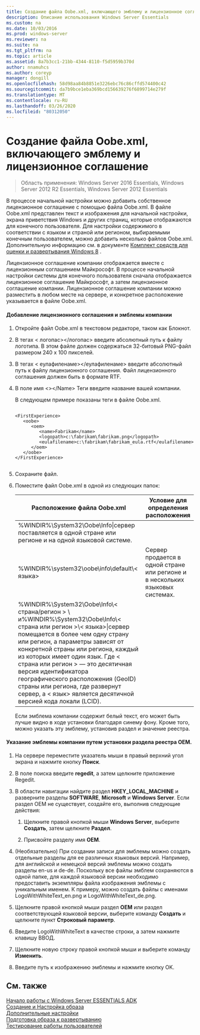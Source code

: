 ```yaml
---
title: Создание файла Oobe.xml, включающего эмблему и лицензионное соглашение
description: Описание использования Windows Server Essentials
ms.custom: na
ms.date: 10/03/2016
ms.prod: windows-server
ms.reviewer: na
ms.suite: na
ms.tgt_pltfrm: na
ms.topic: article
ms.assetid: 8a7b3cc1-21bb-4344-8110-f5d5959b370d
author: nnamuhcs
ms.author: coreyp
manager: dongill
ms.openlocfilehash: 58d98aa84b8851e3226ebc76c86cffd574400c42
ms.sourcegitcommit: da7b9bce1eba369bcd156639276f6899714e279f
ms.translationtype: MT
ms.contentlocale: ru-RU
ms.lasthandoff: 03/26/2020
ms.locfileid: "80312050"
---
```

# <a name="create-the-oobexml-file-including-logo-and-eula"></a>Создание файла Oobe.xml, включающего эмблему и лицензионное соглашение

>Область применения: Windows Server 2016 Essentials, Windows Server 2012 R2 Essentials, Windows Server 2012 Essentials

В процессе начальной настройки можно добавить собственное лицензионное соглашение с помощью файла Oobe.xml. В файле Oobe.xml представлен текст и изображения для начальной настройки, экрана приветствия Windows и других страниц, которые отображаются для конечного пользователя. Для настройки содержимого в соответствии с языком и страной или регионом, выбираемыми конечным пользователем, можно добавить несколько файлов Oobe.xml. Дополнительную информацию см. в документе [Комплект средств для оценки и развертывания Windows 8](https://go.microsoft.com/fwlink/?LinkId=248694) .  
  
 Лицензионное соглашение компании отображается вместе с лицензионным соглашением Майкрософт. В процессе начальной настройки системы для конечного пользователя сначала отображается лицензионное соглашение Майкрософт, а затем лицензионное соглашение компании. Лицензионное соглашение компании можно разместить в любом месте на сервере, и конкретное расположение указывается в файле Oobe.xml.  
  
#### <a name="to-add-your-company-eula-and-logo"></a>Добавление лицензионного соглашения и эмблемы компании  
  
1. Откройте файл Oobe.xml в текстовом редакторе, таком как Блокнот.  
  
2. В тегах < логопас\></логопас\> введите абсолютный путь к файлу логотипа. В этом файле должен содержаться 32-битовый PNG-файл размером 240 x 100 пикселей.  
  
3. В тегах < еулафиленаме\></еулафиленаме\> введите абсолютный путь к файлу лицензионного соглашения. Файл лицензионного соглашения должен быть в формате RTF.  
  
4. В поле имя <\></Name\> Теги введите название вашей компании.  
  
    В следующем примере показаны теги в файле Oobe.xml.  
  
   ```  
  
   <FirstExperience>  
      <oobe>  
         <oem>  
            <name>Fabrikam</name>  
            <logopath>c:\fabrikam\fabrikam.png</logopath>  
            <eulafilename>c:\fabrikam\fabrikam_eula.rtf</eulafilename>  
         </oem>  
      </oobe>  
   </FirstExperience>  
  
   ```  
  
5. Сохраните файл.  
  
6. Поместите файл Oobe.xml в одной из следующих папок:  
  
   |Расположение файла Oobe.xml|Условие для определения расположения|  
   |-----------------------|----------------------------------------|  
   |%WINDIR%\System32\Oobe\Info\|сервер поставляется в одной стране или регионе и на одной языковой системе.|  
   |%WINDIR%\system32\oobe\info\default\\< языка\>|Сервер продается в одной стране или регионе и в нескольких языковых системах.|  
   |%WINDIR%\System32\Oobe\Info\\< страна/регион > \ и%WINDIR%\System32\Oobe\Info\\< страна или регион >\\< языка\>\|сервер помещается в более чем одну страну или регион, а параметры зависят от конкретной страны или региона, каждый из которых имеет один язык. Где < страна или регион > — это десятичная версия идентификатора географического расположения (GeoID) страны или региона, где развернут сервер, а < язык\> является десятичной версией кода локали (LCID).|  
  
   Если эмблема компании содержит белый текст, его может быть лучше видно в ходе установки благодаря синему фону.  Кроме того, можно указать эту эмблему, установив раздел и значение реестра.  
  
#### <a name="to-specify-a-company-logo-by-setting-the-oem-registry-key"></a>Указание эмблемы компании путем установки раздела реестра OEM.  
  
1.  На сервере переместите указатель мыши в правый верхний угол экрана и нажмите кнопку **Поиск**.  
  
2.  В поле поиска введите **regedit**, а затем щелкните приложение Regedit.  
  
3.  В области навигации найдите раздел **HKEY_LOCAL_MACHINE** и разверните разделы **SOFTWARE**, **Microsoft** и **Windows Server**. Если раздел OEM не существует, создайте его, выполнив следующие действия:  
  
    1.  Щелкните правой кнопкой мыши **Windows Server**, выберите **Создать**, затем щелкните **Раздел**.  
  
    2.  Присвойте разделу имя **OEM**.  
  
4.  (Необязательно) При создании записи для эмблемы можно создать отдельные разделы для ее различных языковых версий. Например, для английской и немецкой версий эмблемы можно создать разделы en-us и de-de. Поскольку все файлы эмблем сохраняются в одной папке, для каждой языковой версии необходимо предоставить экземпляры файла изображения эмблемы с уникальным именем. К примеру, можно создать файлы с именами LogoWithWhiteText_en.png и LogoWithWhiteText_de.png.  
  
5.  Щелкните правой кнопкой мыши раздел **OEM** или раздел соответствующей языковой версии, выберите команду **Создать** и щелкните пункт **Строковый параметр**.  
  
6.  Введите LogoWithWhiteText в качестве строки, а затем нажмите клавишу ВВОД.  
  
7.  Щелкните новую строку правой кнопкой мыши и выберите команду **Изменить**.  
  
8.  Введите путь к изображению эмблемы и нажмите кнопку OK.  
  
## <a name="see-also"></a>См. также  
 [Начало работы с Windows Server ESSENTIALS ADK](Getting-Started-with-the-Windows-Server-Essentials-ADK.md)   
 [Создание и Настройка образа](Creating-and-Customizing-the-Image.md)   
 [Дополнительные настройки](Additional-Customizations.md)   
 [Подготовка образа к развертыванию](Preparing-the-Image-for-Deployment.md)   
 [Тестирование работы пользователей](Testing-the-Customer-Experience.md)